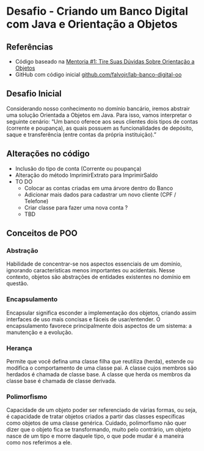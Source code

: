# Desafio - Criando um Banco Digital com Java e Orientação a Objetos

## Referências

- Código baseado na [Mentoria #1: Tire Suas Dúvidas Sobre Orientação a Objetos](https://www.youtube.com/watch?v=YS6ouOhkyNI)
- GitHub com código inicial [github.com/falvojr/lab-banco-digital-oo](https://github.com/falvojr/lab-banco-digital-oo)

## Desafio Inicial
Considerando nosso conhecimento no domínio bancário, iremos abstrair uma solução Orientada a Objetos em Java. Para isso, vamos interpretar o seguinte cenário:
“Um banco oferece aos seus clientes dois tipos de contas (corrente e poupança), as quais possuem as funcionalidades de depósito, saque e transferência (entre contas da própria instituição).”

## Alterações no código
 - Inclusão do tipo de conta (Corrente ou poupança)
 - Alteração do método ImprimirExtrato para ImprimirSaldo
 - TO DO
	- Colocar as contas criadas em uma árvore dentro do Banco
	- Adicionar mais dados para cadastrar um novo cliente (CPF / Telefone)
	- Criar classe para fazer uma nova conta ?
	- TBD

## Conceitos de POO

### Abstração
Habilidade de concentrar-se nos aspectos essenciais de um domínio, ignorando características menos importantes ou acidentais. Nesse contexto, objetos são abstrações de entidades existentes no domínio em questão.

### Encapsulamento
Encapsular significa esconder a implementação dos objetos, criando assim interfaces de uso mais concisas e fáceis de usar/entender. O encapsulamento favorece principalmente dois aspectos de um sistema: a manutenção e a evolução.

### Herança
Permite que você defina uma classe filha que reutiliza (herda), estende ou modifica o comportamento de uma classe pai. A classe cujos membros são herdados é chamada de classe base. A classe que herda os membros da classe base é chamada de classe derivada.

### Polimorfismo
Capacidade de um objeto poder ser referenciado de várias formas, ou seja, é capacidade de tratar objetos criados a partir das classes específicas como objetos de uma classe genérica. Cuidado, polimorfismo não quer dizer que o objeto fica se transformando, muito pelo contrário, um objeto nasce de um tipo e morre daquele tipo, o que pode mudar é a maneira como nos referimos a ele.


